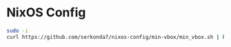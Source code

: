 # NixOS Config
```sh
sudo -i
curl https://github.com/serkonda7/nixos-config/min-vbox/min_vbox.sh | bash
```
